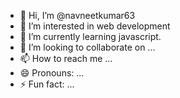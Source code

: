 - 👋 Hi, I’m @navneetkumar63
- 👀 I’m interested in web development 
- 🌱 I’m currently learning javascript.
- 💞️ I’m looking to collaborate on ...
- 📫 How to reach me ...
- 😄 Pronouns: ...
- ⚡ Fun fact: ...

<!---
navneetkumar63/navneetkumar63 is a ✨ special ✨ repository because its `README.md` (this file) appears on your GitHub profile.
You can click the Preview link to take a look at your changes.
--->

